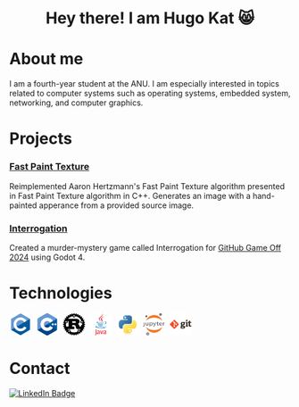 <!-- 
This README was heavily inspired by Nida Khan's blog: https://www.sitepoint.com/github-profile-readme/
-->

<h1 align="center"> Hey there! I am Hugo Kat 😸

# About me
I am a fourth-year student at the ANU. I am especially interested in topics related to computer systems such as operating systems, embedded system, networking, and computer graphics. 

# Projects
### [Fast Paint Texture](https://github.com/hkattt/fast-paint-texture)
Reimplemented Aaron Hertzmann's Fast Paint Texture algorithm presented in Fast Paint Texture algorithm in C++. Generates an image with a hand-painted apperance from a provided source image.  

### [Interrogation](https://github.com/hkattt/interrogation)
Created a murder-mystery game called Interrogation for [GitHub Game Off 2024](https://itch.io/jam/game-off-2024) using Godot 4.

# Technologies
<div>
  <img src="https://github.com/devicons/devicon/blob/master/icons/c/c-original.svg" title="C" alt="C" width="40" height="40"/>&nbsp;
  <img src="https://github.com/devicons/devicon/blob/master/icons/cplusplus/cplusplus-original.svg" title="C++" alt="C++" width="40" height="40"/>&nbsp;
  <img src="https://github.com/devicons/devicon/blob/master/icons/rust/rust-original.svg" title="Rust" alt="Rust" width="40" height="40"/>&nbsp;
  <img src="https://github.com/devicons/devicon/blob/master/icons/java/java-original-wordmark.svg" title="Java" alt="Java" width="40" height="40"/>&nbsp;
  <img src="https://github.com/devicons/devicon/blob/master/icons/python/python-original.svg" title="Python" alt="Python" width="40" height="40"/>&nbsp;
  <img src="https://github.com/devicons/devicon/blob/master/icons/jupyter/jupyter-original-wordmark.svg" title="Jupyter" alt="Jupyter" width="40" height="40"/>&nbsp;
  <img src="https://github.com/devicons/devicon/blob/master/icons/git/git-original-wordmark.svg" title="Git" alt="Git" width="40" height="40"/>&nbsp;
</div>

# Contact
<a href="https://www.linkedin.com/in/hugo-kat/">
  <img src="https://img.shields.io/badge/LinkedIn-blue?style=for-the-badge&logo=linkedin&logoColor=white" alt="LinkedIn Badge"/>
</a>

<!--
**hkattt/hkattt** is a ✨ _special_ ✨ repository because its `README.md` (this file) appears on your GitHub profile.

Here are some ideas to get you started:

- 🔭 I’m currently working on ...
- 🌱 I’m currently learning ...
- 👯 I’m looking to collaborate on ...
- 🤔 I’m looking for help with ...
- 💬 Ask me about ...
- 📫 How to reach me: ...
- 😄 Pronouns: ...
- ⚡ Fun fact: ...
-->
